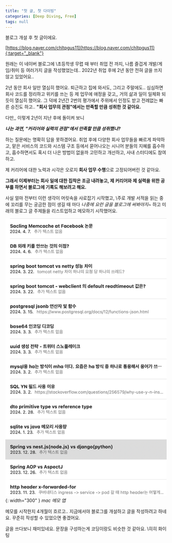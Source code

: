 ```yaml
---
title: "첫 글, 첫 다이빙"
categories: [Deep Diving, Free]
tags: null
---
```


블로그 개설 후 첫 글이에요.

[https://blog.naver.com/chltpgus11](https://blog.naver.com/chltpgus11){:target="_blank"}

원래는 이 네이버 블로그에
\초등학생 무렵 때 부터 취업 전 까지, 나름 즐겁게 개발/게임/취미 등 여러가지 글을 작성했었는데.. 2022년 취업 후에 2년 동안 전혀 글을 쓰지 않고 있었어요..

2년 동안 회사 일만 열심히 했어요. 퇴근하고 집에 와서도, 그리고 주말에도.. 심심하면 회사 코드를 정리하고 위키를 쓰는 등 제 업무에 애정을 갖고,, 거의 삶과 일이 일체화 되듯이 열심히 했어요. 그 덕에 2년간 2번의 평가에서 주위에서 인정도 받고 전례없는 빠른 승진도 하고.. **"회사 업무의 관점"에서는 만족할 만큼 성취한 것 같아요.**

다만,, 이렇게 2년이 지난 후에 돌이켜 보니

**_나는 과연, "커리어와 실력의 관점"에서 만족할 만큼 성취했나?_**

하는 질문에는 명확히 답을 못하겠어요.
취업 후에 다양한 회사 업무들을 빠르게 파악하고, 맡은 서비스의 코드와 시스템 구조 등에서 묻어나오는 시니어 분들의 지혜를 흡수하고, 흡수하면서도 혹시 더 나은 방법이 없을까 고민하고 개선하고, 사내 스터디에도 참여하고.

제 커리어에 대한 노력과 시각은 오로지 **회사 업무 수행**으로 고정되어버린 것 같아요.

**그래서 이제부터는 회사 일에 대한 집착은 조금 내려놓고, 제 커리어와 제 실력을 위한 공부를 하면서 블로그에 기록도 해보려고 해요.**

사실 얼마 전부터 이런 생각이 머릿속을 사로잡기 시작했고,
\주로 개발 서적을 읽는 중에 꼬리를 무는 궁금한 점이 생길 때 마다 _나중에 요런 글을 블로그에 써봐야지~_ 하고 미래의 블로그 글 주제들을 리스트업하고 메모하기 시작했어요.

![mac_memo](/assets/img/2024-04-26-first-diving/Pasted-image-20240426144347.png){: width="300" }
_mac 메모 앱_

메모를 시작한지 4개월이 흐르고.. 지금에서야 블로그를 개설하고 글을 작성하려고 하네요.
꾸준히 작성할 수 있었으면 좋겠어요.

글을 쓰다보니 재미있네요. 문장을 구성하는게 코딩이랑도 비슷한 것 같아요.
\히히 화이팅